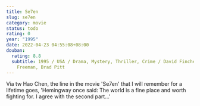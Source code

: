 ```yaml
---
title: Se7en
slug: se7en
category: movie
status: todo
rating: 0
year: "1995"
date: 2022-04-23 04:55:08+08:00
douban:
  rating: 8.8
  subtitle: 1995 / USA / Drama, Mystery, Thriller, Crime / David Fincher / Morgan
    Freeman, Brad Pitt
---
```


Via tw Hao Chen, the line in the movie 'Se7en' that I will remember for a lifetime goes, 'Hemingway once said: The world is a fine place and worth fighting for. I agree with the second part...'
